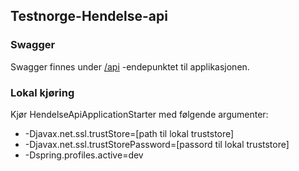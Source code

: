 ## Testnorge-Hendelse-api


### Swagger
Swagger finnes under [/api](https://testnorge-hendelse-api.nais.preprod.local/api) -endepunktet til applikasjonen.

### Lokal kjøring
Kjør HendelseApiApplicationStarter med følgende argumenter:
 - -Djavax.net.ssl.trustStore=[path til lokal truststore]
 - -Djavax.net.ssl.trustStorePassword=[passord til lokal truststore]
 - -Dspring.profiles.active=dev
 